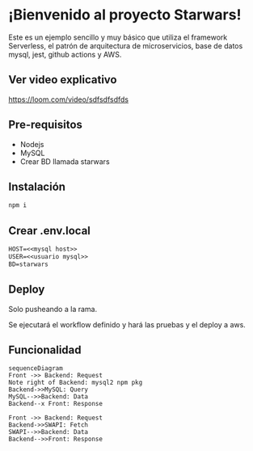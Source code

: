 # ¡Bienvenido al proyecto Starwars!

Este es un ejemplo sencillo y muy básico que utiliza el framework Serverless, el patrón de arquitectura de microservicios, base de datos mysql, jest, github actions y AWS.

## Ver video explicativo

https://loom.com/video/sdfsdfsdfds

## Pre-requisitos

- Nodejs
- MySQL
- Crear BD llamada starwars

## Instalación

```sh
npm i
```

## Crear .env.local

```txt
HOST=<<mysql host>>
USER=<<usuario mysql>>
BD=starwars
```

## Deploy

Solo pusheando a la rama.

Se ejecutará el workflow definido y hará las pruebas y el deploy a aws.


## Funcionalidad


```mermaid
sequenceDiagram
Front ->> Backend: Request
Note right of Backend: mysql2 npm pkg
Backend->>MySQL: Query
MySQL-->>Backend: Data
Backend--x Front: Response

Front ->> Backend: Request
Backend->>SWAPI: Fetch
SWAPI-->>Backend: Data
Backend-->>Front: Response
```